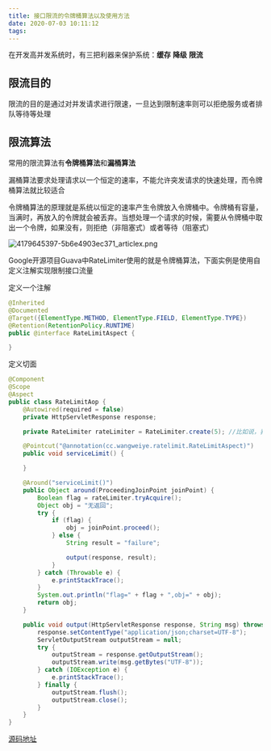 ```yaml
---
title: 接口限流的令牌桶算法以及使用方法
date: 2020-07-03 10:11:12
tags:
---
```


在开发高并发系统时，有三把利器来保护系统：**缓存** **降级** **限流**

## 限流目的

限流的目的是通过对并发请求进行限速，一旦达到限制速率则可以拒绝服务或者排队等待等处理

## 限流算法

常用的限流算法有**令牌桶算法**和**漏桶算法** 

漏桶算法要求处理请求以一个恒定的速率，不能允许突发请求的快速处理，而令牌桶算法就比较适合

令牌桶算法的原理就是系统以恒定的速率产生令牌放入令牌桶中。令牌桶有容量，当满时，再放入的令牌就会被丢弃。当想处理一个请求的时候，需要从令牌桶中取出一个令牌，如果没有，则拒绝（非阻塞式）或者等待（阻塞式）

![4179645397-5b6e4903ec371_articlex.png](http://s1.wailian.download/2020/07/03/4179645397-5b6e4903ec371_articlex.png)

Google开源项目Guava中RateLimiter使用的就是令牌桶算法，下面实例是使用自定义注解实现限制接口流量


定义一个注解

```java
@Inherited
@Documented
@Target({ElementType.METHOD, ElementType.FIELD, ElementType.TYPE})
@Retention(RetentionPolicy.RUNTIME)
public @interface RateLimitAspect {

}
```

定义切面

```java
@Component
@Scope
@Aspect
public class RateLimitAop {
    @Autowired(required = false)
    private HttpServletResponse response;

    private RateLimiter rateLimiter = RateLimiter.create(5); //比如说，我这里设置"并发数"为5

    @Pointcut("@annotation(cc.wangweiye.ratelimit.RateLimitAspect)")
    public void serviceLimit() {

    }

    @Around("serviceLimit()")
    public Object around(ProceedingJoinPoint joinPoint) {
        Boolean flag = rateLimiter.tryAcquire();
        Object obj = "无返回";
        try {
            if (flag) {
                obj = joinPoint.proceed();
            } else {
                String result = "failure";

                output(response, result);
            }
        } catch (Throwable e) {
            e.printStackTrace();
        }
        System.out.println("flag=" + flag + ",obj=" + obj);
        return obj;
    }

    public void output(HttpServletResponse response, String msg) throws IOException {
        response.setContentType("application/json;charset=UTF-8");
        ServletOutputStream outputStream = null;
        try {
            outputStream = response.getOutputStream();
            outputStream.write(msg.getBytes("UTF-8"));
        } catch (IOException e) {
            e.printStackTrace();
        } finally {
            outputStream.flush();
            outputStream.close();
        }
    }
}
```

[源码地址](https://github.com/wangweiye01/ratelimit)